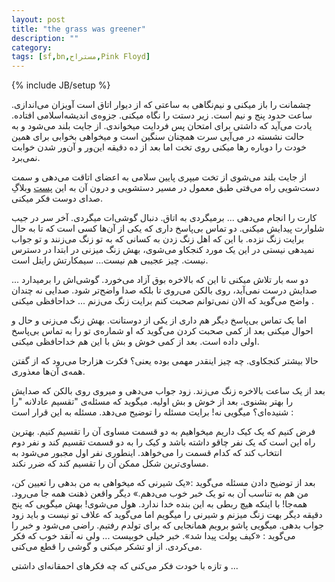 ```yaml
---
layout: post
title: "the grass was greener"
description: ""
category: 
tags: [sf,bn,مستراح,Pink Floyd]
---
```

{% include JB/setup %}
<p>
چشمانت را باز میکنی و نیم‌نگاهی به ساعتی که از دیوار اتاق است آویزان می‌اندازی. ساعت حدود پنج و نیم است. زیر دستت را نگاه میکنی. جزوه‌ی اندیشه‌اسلامی افتاده. یادت می‌آید که داشتی برای امتحان پس فردایت میخواندی. از جایت بلند می‌شود و به حالت نشسته در می‌آیی سرت همچنان سنگین است و میخواهی بخوابی برای همین خودت را دوباره رها میکنی روی تخت اما بعد از ده دقیقه این‌ور و آن‌ور شدن خوابت نمی‌برد. 
</p>
<p>
از جایت بلند می‌شوی از تخت میپری پایین سلامی به اعضای اتاقت می‌دهی و سمت دست‌شویی راه می‌فتی طبق معمول در مسیر دستشویی و درون آن به این 
<a href="http://sedayedoost.blogfa.com/post-349.aspx">پست</a>
وبلاگِ صدای دوست فکر میکنی. </p>
<p>
کارت را انجام می‌دهی ... برمیگردی به اتاق. دنبال گوشی‌ات میگردی. آخر سر در جیب شلوارت پیدایش میکنی. دو تماس بی‌پاسخ داری که یکی از آن‌ها کسی است که تا به حال برایت زنگ نزده. با این که اهل زنگ زدن به کسانی که به تو زنگ می‌زنند و تو جواب نمیدهی نیستی در این یک مورد کنجکاو می‌شوی، بهش زنگ میزنی در ابتدا در دسترس نیست. چیز عجیبی هم نیست... سیمکارتش رایتل است.
</p>
<p>
دو سه بار تلاش میکنی تا این که بالاخره بوق آزاد می‌خورد. گوشی‌اش را برمیدارد ... صدایش درست نمی‌آید، روی بالکن می‌روی تا بلکه صدا واضح‌تر شود. صدایی نه چندان واضح می‌گوید که الان نمی‌توانم صحبت کنم برایت زنگ می‌زنم ... خداحافظی میکنی .
</p>
<p>
اما یک تماس بی‌پاسخ دیگر هم داری از یکی از دوستانت. بهش زنگ می‌زنی و حال و احوال میکنی بعد از کمی صحبت کردن می‌گوید که او شماره‌ی تو را به تماس بی‌پاسخ اولی داده است. بعد از کمی خوش و بش با این هم خداحافظی میکنی.
</p>
<p>
حالا بیشتر کنجکاوی. چه چیز اینقدر مهمی بوده یعنی؟ فکرت هزارجا می‌رود که از گفتن همه‌ی آن‌ها معذوری. 
</p>
<p>
بعد از یک ساعت بالاخره زنگ می‌زند. زود جواب می‌دهی و میروی روی بالکن که صدایش را بهتر بشنوی. بعد از خوش و بش اولیه. میگوید که مسئله‌ی "تقسیم عادلانه "را شنیده‌ای؟ میگویی نه! برایت مسئله را توضیح می‌دهد. مسئله به این قرار است :
</p>
<p>
فرض کنیم که یک کیک داریم میخواهیم به دو قسمت مساوی آن را تقسیم کنیم. بهترین راه این است که یک نفر چاقو داشته باشد و کیک را به دو قسمت تقسیم کند و نفر دوم انتخاب کند که کدام قسمت را می‌خواهد. اینطوری نفر اول مجبور می‌شود به مساوی‌ترین شکل ممکن آن را تقسیم کند که ضرر نکند.
</p>

<p>
بعد از توضیح دادن مسئله می‌گوید :«یک شیرنی که میخواهی به من بدهی را تعیین کن، من هم به تناسب آن به تو یک خبر خوب می‌دهم.» دیگر واقعن ذهنت همه جا می‌رود. همه‌جا! با اینکه هیچ ربطی به این بنده خدا ندارد. هول می‌شوی! بهش میگویی که پنج دقیقه دیگر بهت زنگ میزنم و شیرنی را میگویم اما می‌گوید که علاف تو نیست و باید زود جواب بدهی. میگویی پاشو برویم همانجایی که برای تولدم رفتیم. راضی می‌شود و خبر را می‌گوید : «کیف پولت پیدا شد». خبر خیلی خوبیست ... ولی نه آنقد خوب که فکر می‌کردی. از او تشکر میکنی و گوشی را قطع می‌کنی.
</p>
<p>
و تازه با خودت فکر می‌کنی که چه فکرهای احمقانه‌ای داشتی ...
</p>
